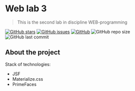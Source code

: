 # Web lab 3

> This is the second lab in discipline WEB-programming

[![GitHub stars][stars-shield]][stars-url]
[![GitHub issues][issues-shield]][issues-url]
[![GitHub][license-shield]][license-url]
![GitHub repo size](https://img.shields.io/github/repo-size/burevestnik-png/web-lab3)
![GitHub last commit](https://img.shields.io/github/last-commit/burevestnik-png/web-lab3)

## About the project
Stack of technologies:
- JSF
- Materialize.css
- PrimeFaces

[stars-shield]: https://img.shields.io/github/stars/burevestnik-png/web-lab3?style=social
[stars-url]: https://github.com/burevestnik-png/web-lab3/stargazers
[issues-shield]: https://img.shields.io/github/issues/burevestnik-png/web-lab3
[issues-url]: https://github.com/burevestnik-png/web-lab3/issues
[license-shield]: https://img.shields.io/github/license/burevestnik-png/web-lab3
[license-url]: https://github.com/burevestnik-png/web-lab3/blob/master/LICENSE
